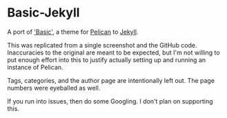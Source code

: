 # Basic-Jekyll
A port of ['Basic'](https://github.com/getpelican/pelican-themes/tree/master/basic), a theme for [Pelican](http://getpelican.com/) to [Jekyll](https://jekyllrb.com/).

This was replicated from a single screenshot and the GitHub code. Inaccuracies to the original are meant to be expected, but I'm not willing to put enough effort into this to justify actually setting up and running an instance of Pelican.

Tags, categories, and the author page are intentionally left out. The page numbers were eyeballed as well.

If you run into issues, then do some Googling. I don't plan on supporting this.
